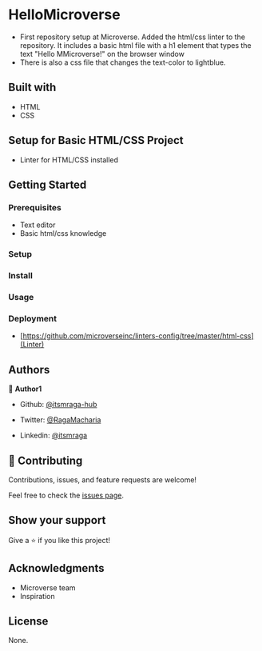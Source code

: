 # HelloMicroverse

- First repository setup at Microverse. Added the html/css linter to the repository. It includes a basic html file with a h1 element that types the text "Hello MMicroverse!" on the browser window
- There is also a css file that changes the text-color to lightblue.

## Built with

- HTML
- CSS

## Setup for Basic HTML/CSS Project

- Linter for HTML/CSS installed

## Getting Started

### Prerequisites

- Text editor
- Basic html/css knowledge

### Setup

### Install

### Usage

### Deployment

- [https://github.com/microverseinc/linters-config/tree/master/html-css](Linter)

## Authors

👤 **Author1**

- Github: [@itsmraga-hub](https://github.com/itsmraga-hub)

- Twitter: [@RagaMacharia](https://twitter.com/RagaMacharia)

- Linkedin: [@itsmraga](https://www.linkedin.com/in/itsmraga/)

## 🤝 Contributing

Contributions, issues, and feature requests are welcome!

Feel free to check the [issues page](../../issues/).

## Show your support

Give a ⭐️ if you like this project!

## Acknowledgments

- Microverse team
- Inspiration

## License

None.
